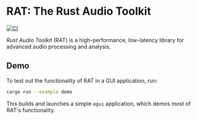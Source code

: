 # RAT: The Rust Audio Toolkit

[![CI](https://github.com/daniellivingston/rust-audio-toolkit/actions/workflows/rust.yml/badge.svg)](https://github.com/daniellivingston/realtime-audio-rs/actions/workflows/rust.yml)

*Rust Audio Toolkit* (RAT) is a high-performance, low-latency library for advanced audio processing and analysis.

## Demo

To test out the functionality of RAT in a GUI application, run:

```sh
cargo run --example demo
```

This builds and launches a simple `egui` application, which demos most of RAT's functionality.
